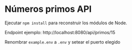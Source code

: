 # Números primos API

Ejecutar ```npm install``` para reconstruir los módulos de Node.

Endpoint ejemplo: http://localhost:8080/api/primos/15

Renombrar `example.env` a `.env` y setear el puerto elegido
